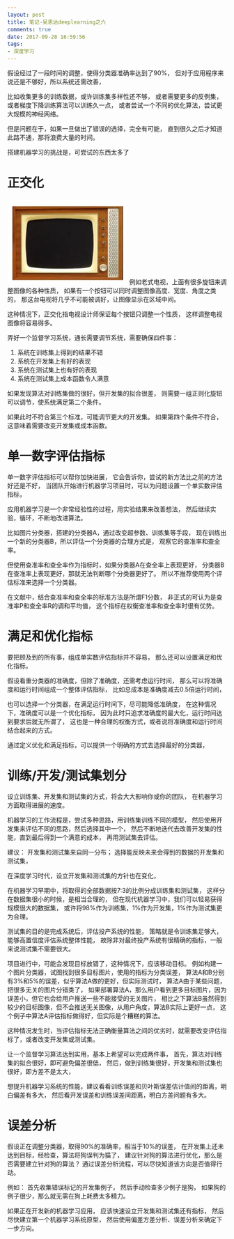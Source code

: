 ```yaml
---
layout: post
title: 笔记-吴恩达deeplearning之六
comments: true
date: 2017-09-28 16:59:56
tags:
- 深度学习
---
```

假设经过了一段时间的调整，使得分类器准确率达到了90%，
但对于应用程序来说还是不够好，所以系统还需改善，

比如收集更多的训练数据，或许训练集多样性还不够，
或者需要更多的反例集，或者梯度下降训练算法可以训练久一点，
或者尝试一个不同的优化算法，尝试更大规模的神经网络。
<!--more-->
但是问题在于，如果一旦做出了错误的选择，完全有可能，
直到很久之后才知道此路不通，那将浪费大量的时间。

搭建机器学习的挑战是，可尝试的东西太多了

# 正交化
![](/assets/images/170928.JPG)
例如老式电视，上面有很多旋钮来调整图像的各种性质，
如果有一个按钮可以同时调整图像高度、宽度、角度之类的，
那这台电视将几乎不可能被调好，让图像显示在区域中间。

这种情况下，正交化指电视设计师保证每个按钮只调整一个性质，
这样调整电视图像将容易得多。

弄好一个监督学习系统，通长需要调节系统，需要确保四件事：
1. 系统在训练集上得到的结果不错
2. 系统在开发集上有好的表现
3. 系统在测试集上也有好的表现
4. 系统在测试集上成本函数令人满意

如果发现算法对训练集做的很好，但开发集的拟合很差，
则需要一组正则化旋钮可以调节，使系统满足第二个条件。

如果此时不符合第三个标准，可能调节更大的开发集。
如果第四个条件不符合，这意味着需要改变开发集或成本函数。

# 单一数字评估指标

单一数字评估指标可以帮你加快进展，
它会告诉你，尝试的新方法比之前的方法好还是不好，
当团队开始进行机器学习项目时，可以为问题设置一个单实数评估指标，

应用机器学习是一个非常经验性的过程，用实验结果来改善想法，
然后继续实验，循环，不断地改进算法。

比如图片分类器，搭建的分类器A，通过改变超参数、训练集等手段，
现在训练出一个新的分类器B，所以评估一个分类器的合理方式是，
观察它的查准率和查全率。

但使用查准率和查全率作为指标时，如果分类器A在查全率上表现更好，
分类器B在查准率上表现更好，那就无法判断哪个分类器更好了。
所以不推荐使用两个评估标准来选择一个分类器。

在文献中，结合查准率和查全率的标准方法是所谓F1分数，
非正式的可认为是查准率P和查全率R的调和平均值，
这个指标在权衡查准率和查全率时很有优势。

# 满足和优化指标

要把顾及到的所有事，组成单实数评估指标并不容易，
那么还可以设置满足和优化指标。

假设看重分类器的准确度，但除了准确度，还需考虑运行时间，
那么可以将准确度和运行时间组成一个整体评估指标，
比如总成本是准确度减去0.5倍运行时间，

也可以选择一个分类器，在满足运行时间下，尽可能降低准确度，
在这种情况下，准确度可以是一个优化指标，
因为此时只追求准确度的最大化，运行时间达到要求后就无所谓了，
这也是一种合理的权衡方式，或者说将准确度和运行时间结合起来的方式。

通过定义优化和满足指标，可以提供一个明确的方式去选择最好的分类器，

# 训练/开发/测试集划分

设立训练集、开发集和测试集的方式，将会大大影响你或你的团队，
在机器学习方面取得进展的速度。

机器学习的工作流程是，尝试多种思路，用训练集训练不同的模型，
然后使用开发集来评估不同的思路，然后选择其中一个，
然后不断地迭代去改善开发集的性能，直到最后得到一个满意的成本，
再用测试集去评估。

建议：
开发集和测试集来自同一分布；
选择能反映未来会得到的数据的开发集和测试集，

在深度学习时代，设立开发集和测试集的方针也在变化，

在机器学习早期中，将取得的全部数据按7:3的比例分成训练集和测试集，
这样分在数据集很小的时候，是相当合理的，
但在现代机器学习中，我们可以轻易获得规模很大的数据集，
或许将98%作为训练集，1%作为开发集，1%作为测试集更为合理。

测试集的目的是完成系统后，评估投产系统的性能，
策略就是令训练集足够大，能够高置信度评估系统整体性能，
故除非对最终投产系统有很精确的指标，一般来说测试集不需要很大。

项目进行中，可能会发现目标放错了，这种情况下，应该移动目标。
例如构建一个图片分类器，试图找到很多目标图片，使用的指标为分类误差，
算法A和B分别有3%和5%的误差，似乎算法A做的更好，但实际测试时，
算法A由于某些问题，把很多无关的图片分错类了，
如果部署算法A，那么用户看到更多目标图片，因为误差小，但它也会给用户推送一些不能接受的无关图片，
相比之下算法B虽然得到较少的目标图像，但不会推送无关图像，从用户角度，算法B实际上更好一点，
这个例子中算法A评估指标做得好，但实际是个糟糕的算法。

这种情况发生时，当评估指标无法正确衡量算法之间的优劣时，就需要改变评估指标了，或者改变开发集或测试集。

让一个监督学习算法达到实用，基本上希望可以完成两件事，
首先，算法对训练集的拟合很好，即可避免偏差很低，
然后，做到训练集很好，开发集和测试集也很好，即方差不是太大，

想提升机器学习系统的性能，建议看看训练误差和贝叶斯误差估计值间的距离，明白偏差有多大，
然后看开发误差和训练误差间距离，明白方差问题有多大。

# 误差分析

假设正在调整分类器，取得90%的准确率，相当于10%的误差，
在开发集上还未达到目标，经检查，算法将狗误判为猫了，
建议针对狗的算法进行优化，那么是否需要建立针对狗的算法？
通过误差分析流程，可以尽快知道该方向是否值得行动。

例如：
首先收集错误标记的开发集例子，
然后手动检查多少例子是狗，
如果狗的例子很少，那么就无需在狗上耗费太多精力。

如果正在开发新的机器学习应用，
应该快速设立开发集和测试集还有指标，
然后尽快建立第一个机器学习系统原型，
然后使用偏差方差分析、误差分析来确定下一步方向。